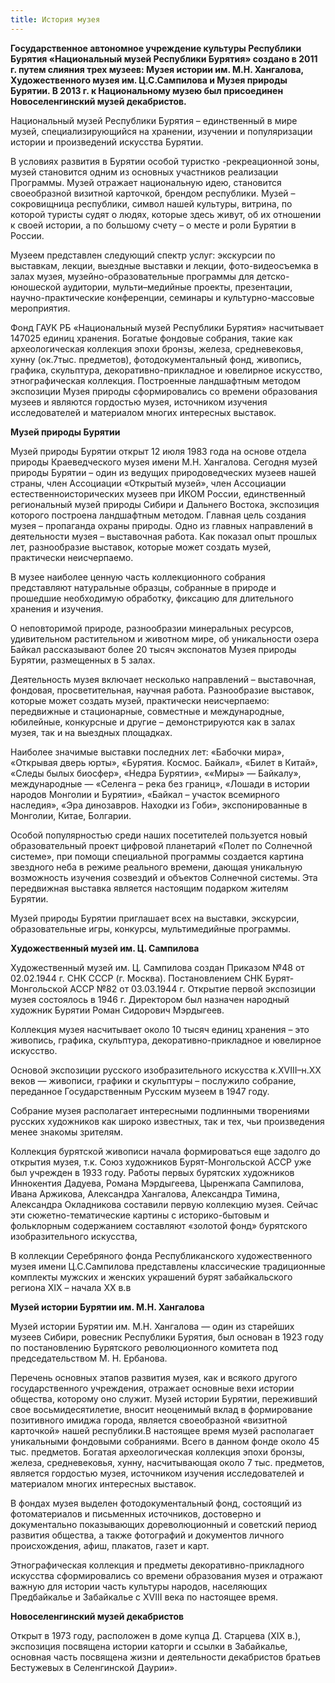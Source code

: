 ```yaml
---
title: История музея
---
```


**Государственное автономное учреждение культуры Республики Бурятия «Национальный музей Республики Бурятия»  создано в 2011 г.  путем слияния трех музеев: Музея  истории им. М.Н. Хангалова, Художественного музея им. Ц.С.Сампилова и Музея природы Бурятии. В 2013 г. к Национальному музею был присоединен Новоселенгинский музей декабристов.**

Национальный музей Республики Бурятия – единственный в мире музей, специализирующийся на хранении, изучении и популяризации истории и произведений искусства Бурятии.

В условиях развития  в Бурятии особой туристко -рекреационной зоны, музей становится одним из основных участников реализации Программы. Музей отражает национальную идею, становится своеобразной визитной карточкой, брендом республики. Музей – сокровищница республики, символ нашей культуры, витрина, по которой туристы судят о людях, которые здесь живут, об их отношении к своей истории, а по большому счету – о месте и роли Бурятии в России.

Музеем представлен следующий спектр услуг: экскурсии по выставкам, лекции, выездные выставки и лекции, фото-видеосъемка в залах музея, музейно-образовательные программы для детско-юношеской аудитории, мульти–медийные проекты, презентации, научно-практические конференции, семинары и культурно-массовые мероприятия.

Фонд ГАУК РБ «Национальный музей Республики Бурятия» насчитывает  147025 единиц хранения. Богатые фондовые собрания, такие как археологическая коллекция эпохи бронзы, железа, средневековья, хунну (ок.7тыс. предметов), фотодокументальный фонд, живопись, графика, скульптура, декоративно-прикладное и ювелирное искусство, этнографическая коллекция. Построенные ландшафтным методом экспозиции Музея природы сформировались со времени образования музеев и являются гордостью музея, источником изучения исследователей и материалом многих интересных выставок.

**Музей природы Бурятии**

Музей природы Бурятии открыт 12 июля 1983 года на основе отдела природы Краеведческого музея имени М.Н. Хангалова. Сегодня музей природы Бурятии – один из ведущих природоведческих музеев нашей страны, член Ассоциации «Открытый музей», член Ассоциации естественноисторических музеев при ИКОМ России, единственный региональный музей природы Сибири и Дальнего Востока, экспозиция которого построена ландшафтным методом.  Главная цель создания музея – пропаганда охраны природы. Одно из главных направлений в деятельности музея – выставочная работа. Как показал опыт прошлых лет, разнообразие выставок, которые может создать музей, практически неисчерпаемо.

В музее наиболее ценную часть коллекционного собрания представляют натуральные образцы, собранные в природе и прошедшие необходимую обработку, фиксацию для длительного хранения и изучения.

О неповторимой природе, разнообразии минеральных ресурсов, удивительном растительном и животном мире, об уникальности озера Байкал рассказывают более 20 тысяч экспонатов Музея природы Бурятии, размещенных в 5 залах.

Деятельность музея включает несколько  направлений – выставочная, фондовая, просветительная, научная работа. Разнообразие выставок, которые может создать музей, практически неисчерпаемо: передвижные и стационарные, совместные и международные, юбилейные, конкурсные и другие – демонстрируются как в залах музея, так и на выездных площадках.

Наиболее значимые выставки последних лет: «Бабочки мира», «Открывая дверь юрты», «Бурятия. Космос. Байкал», «Билет в Китай», «Следы былых биосфер», «Недра Бурятии», ««Миры» — Байкалу»,  международные —  «Селенга – река без границ», «Лошади в истории народов Монголии и Бурятии», «Байкал – участок всемирного наследия», «Эра динозавров. Находки из Гоби», экспонированные в Монголии, Китае, Болгарии.

Особой популярностью среди наших посетителей пользуется новый образовательный проект цифровой планетарий «Полет по Солнечной системе», при помощи специальной программы  создается картина звездного неба в режиме реального времени, дающая уникальную возможность изучения созвездий и объектов Солнечной системы. Эта передвижная выставка является настоящим подарком жителям Бурятии.

Музей природы Бурятии приглашает всех на выставки, экскурсии, образовательные игры, конкурсы, мультимедийные программы.

**Художественный музей им. Ц. Сампилова**

Художественный музей им. Ц. Сампилова  создан Приказом №48 от 02.02.1944 г. СНК СССР (г. Москва). Постановлением СНК Бурят-Монгольской АССР №82 от 03.03.1944 г.  Открытие первой экспозиции музея состоялось в 1946 г. Директором был назначен народный художник Бурятии Роман Сидорович Мэрдыгеев.

Коллекция музея насчитывает около 10 тысяч единиц хранения – это живопись, графика, скульптура, декоративно-прикладное и ювелирное искусство.

Основой экспозиции русского изобразительного искусства к.ХVIII–н.ХХ веков —  живописи, графики и скульптуры – послужило собрание, переданное  Государственным Русским музеем в 1947 году.

Собрание музея располагает интересными подлинными творениями русских художников как широко известных, так и тех, чьи произведения менее знакомы зрителям.

Коллекция бурятской живописи начала формироваться еще задолго до  открытия музея, т.к. Союз художников Бурят-Монгольской АССР уже был учрежден в 1933 году. Работы первых бурятских художников Иннокентия Дадуева, Романа Мэрдыгеева, Цыренжапа Сампилова, Ивана Аржикова, Александра Хангалова, Александра Тимина, Александра Окладникова составили первую коллекцию музея. Сейчас эти сюжетно-тематические картины с историко-бытовым и фольклорным содержанием составляют «золотой фонд» бурятского изобразительного искусства,

В коллекции Серебряного фонда Республиканского художественного музея имени Ц.С.Сампилова представлены классические традиционные комплекты мужских и женских украшений бурят забайкальского региона XIX – начала ХХ в.в

**Музей истории Бурятии им. М.Н. Хангалова**

Музей истории Бурятии им. М.Н. Хангалова — один из старейших музеев Сибири, ровесник Республики Бурятия, был основан в 1923 году по постановлению Бурятского революционного комитета под председательством М. Н. Ербанова.

Перечень основных этапов развития музея, как и всякого другого государственного учреждения, отражает основные вехи истории общества, которому оно служит. Музей истории Бурятии, переживший свое восьмидесятилетие, вносит неоценимый вклад в формирование позитивного имиджа города, является своеобразной «визитной карточкой» нашей республики.В настоящее время музей располагает уникальными фондовыми собраниями. Всего в данном фонде около 45 тыс. предметов. Богатая археологическая коллекция эпохи бронзы, железа, средневековья, хунну, насчитывающая около 7 тыс. предметов, является гордостью музея, источником изучения исследователей и материалом многих интересных выставок.

В фондах музея выделен фотодокументальный фонд, состоящий из фотоматериалов и письменных источников, достоверно и документально показывающих дореволюционный и советский период развития общества, а также фотографий и документов личного происхождения, афиш, плакатов, газет и карт.

Этнографическая коллекция и предметы декоративно-прикладного искусства сформировались со времени образования музея и отражают важную для истории часть культуры народов, населяющих Предбайкалье и Забайкалье с XVIII века по настоящее время.

**Новоселенгинский музей декабристов** 

Открыт в 1973 году, расположен в доме купца Д. Старцева (XIX в.), экспозиция посвящена истории каторги и ссылки в Забайкалье, основная часть посвящена жизни и деятельности декабристов братьев Бестужевых в Селенгинской Даурии».